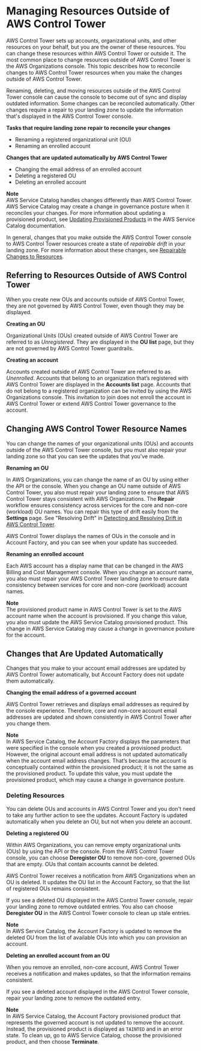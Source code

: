 # Managing Resources Outside of AWS Control Tower<a name="external-resources"></a>

AWS Control Tower sets up accounts, organizational units, and other resources on your behalf, but you are the owner of these resources\. You can change these resources within AWS Control Tower or outside it\. The most common place to change resources outside of AWS Control Tower is the AWS Organizations console\. This topic describes how to reconcile changes to AWS Control Tower resources when you make the changes outside of AWS Control Tower\.

Renaming, deleting, and moving resources outside of the AWS Control Tower console can cause the console to become out of sync and display outdated information\. Some changes can be reconciled automatically\. Other changes require a repair to your landing zone to update the information that's displayed in the AWS Control Tower console\.

****Tasks that require landing zone repair to reconcile your changes****
+ Renaming a registered organizational unit \(OU\)
+ Renaming an enrolled account

****Changes that are updated automatically by AWS Control Tower****
+ Changing the email address of an enrolled account
+ Deleting a registered OU
+ Deleting an enrolled account

**Note**  
AWS Service Catalog handles changes differently than AWS Control Tower\. AWS Service Catalog may create a change in governance posture when it reconciles your changes\. For more information about updating a provisioned product, see [Updating Provisioned Products](https://docs.aws.amazon.com/servicecatalog/latest/userguide/enduser-update.html) in the AWS Service Catalog documentation\.

In general, changes that you make outside the AWS Control Tower console to AWS Control Tower resources create a state of *repairable drift* in your landing zone\. For more information about these changes, see [Repairable Changes to Resources](drift.md#repairable-changes-to-resources)\.

## Referring to Resources Outside of AWS Control Tower<a name="ungoverned-resources"></a>

When you create new OUs and accounts outside of AWS Control Tower, they are not governed by AWS Control Tower, even though they may be displayed\.

**Creating an OU**

Organizational Units \(OUs\) created outside of AWS Control Tower are referred to as *Unregistered*\. They are displayed in the **OU list** page, but they are not governed by AWS Control Tower guardrails\.

**Creating an account**

Accounts created outside of AWS Control Tower are referred to as *Unenrolled*\. Accounts that belong to an organization that’s registered with AWS Control Tower are displayed in the **Accounts list** page\. Accounts that do not belong to a registered organization can be invited by using the AWS Organizations console\. This invitation to join does not enroll the account in AWS Control Tower or extend AWS Control Tower governance to the account\. 

## Changing AWS Control Tower Resource Names<a name="changing-names"></a>

You can change the names of your organizational units \(OUs\) and accounts outside of the AWS Control Tower console, but you must also repair your landing zone so that you can see the updates that you've made\.

**Renaming an OU**

In AWS Organizations, you can change the name of an OU by using either the API or the console\. When you change an OU name outside of AWS Control Tower, you also must repair your landing zone to ensure that AWS Control Tower stays consistent with AWS Organizations\. The **Repair** workflow ensures consistency across services for the core and non\-core \(workload\) OU names\. You can repair this type of drift easily from the **Settings** page\. See "Resolving Drift" in [Detecting and Resolving Drift in AWS Control Tower](drift.md)\.

AWS Control Tower displays the names of OUs in the console and in Account Factory, and you can see when your update has succeeded\.

**Renaming an enrolled account**

Each AWS account has a display name that can be changed in the AWS Billing and Cost Management console\. When you change an account name, you also must repair your AWS Control Tower landing zone to ensure data consistency between services for core and non\-core \(workload\) account names\.

**Note**  
The provisioned product name in AWS Control Tower is set to the AWS account name when the account is provisioned\. If you change this value, you also must update the AWS Service Catalog provisioned product\. This change in AWS Service Catalog may cause a change in governance posture for the account\. 

## Changes that Are Updated Automatically<a name="updated-automatically"></a>

Changes that you make to your account email addresses are updated by AWS Control Tower automatically, but Account Factory does not update them automatically\.

**Changing the email address of a governed account**

AWS Control Tower retrieves and displays email addresses as required by the console experience\. Therefore, core and non\-core account email addresses are updated and shown consistently in AWS Control Tower after you change them\.

**Note**  
In AWS Service Catalog, the Account Factory displays the parameters that were specified in the console when you created a provisioned product\. However, the original account email address is not updated automatically when the account email address changes\. That’s because the account is conceptually contained within the provisioned product; it is not the same as the provisioned product\. To update this value, you must update the provisioned product, which may cause a change in governance posture\.

### Deleting Resources<a name="deleting-resources"></a>

You can delete OUs and accounts in AWS Control Tower and you don't need to take any further action to see the updates\. Account Factory is updated automatically when you delete an OU, but not when you delete an account\.

**Deleting a registered OU**

Within AWS Organizations, you can remove empty organizational units \(OUs\) by using the API or the console\. From the AWS Control Tower console, you can choose **Deregister OU** to remove non\-core, governed OUs that are empty\. OUs that contain accounts cannot be deleted\.

AWS Control Tower receives a notification from AWS Organizations when an OU is deleted\. It updates the OU list in the Account Factory, so that the list of registered OUs remains consistent\.

If you see a deleted OU displayed in the AWS Control Tower console, repair your landing zone to remove outdated entries\. You also can choose **Deregister OU** in the AWS Control Tower console to clean up stale entries\.

**Note**  
In AWS Service Catalog, the Account Factory is updated to remove the deleted OU from the list of available OUs into which you can provision an account\.

**Deleting an enrolled account from an OU**

When you remove an enrolled, non\-core account, AWS Control Tower receives a notification and makes updates, so that the information remains consistent\.

If you see a deleted account displayed in the AWS Control Tower console, repair your landing zone to remove the outdated entry\.

**Note**  
In AWS Service Catalog, the Account Factory provisioned product that represents the governed account is not updated to remove the account\. Instead, the provisioned product is displayed as `TAINTED` and in an error state\. To clean up, go to AWS Service Catalog, choose the provisioned product, and then choose **Terminate**\.